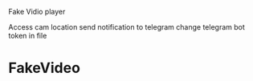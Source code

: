 Fake Vidio player

Access cam
location 
send notification to telegram
change telegram bot token in file
# FakeVideo
